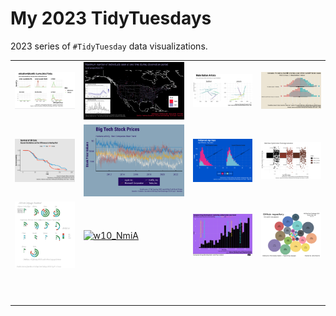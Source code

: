 # My 2023 TidyTuesdays

2023 series of `#TidyTuesday` data visualizations.

|                                                                                                                       |                                                                                                                                                                                                    |                                                                                                                       |                                                                                                                       |
|------------------|------------------|------------------|------------------|
| [![w1_byo](w1_byod/w1_byo.png)](https://github.com/Fgazzelloni/TidyTuesday/blob/main/data/2023/w1_byod/w1_byo.qmd)    | ![w2_BFWd](w2_BFWd/w2_BFWd.png)                                                                                                                                                                    | ![w3_Arhd](w3_Arhd/w3_Arhd.png)                                                                                       | [![w4_Alnd](w4_Alnd/w4_Alnd.png)](https://github.com/Fgazzelloni/TidyTuesday/blob/main/data/2023/w4_Alnd/w4_Alnd.qmd) |
| [![w5_PCUK](w5_PCUK/w5_PCUK.png)](https://github.com/Fgazzelloni/TidyTuesday/blob/main/data/2023/w5_PCUK/w5_PCUK.qmd) | ![w6_BTSP](w6_BTSP/w6_BTSP.png)                                                                                                                                                                    | [![w7_HlAG](w7_HlAG/w7_HIAG.png)](https://github.com/Fgazzelloni/TidyTuesday/blob/main/data/2023/w7_HlAG/w7_HlAG.qmd) | [![w8_BbRP](w8_BbRP/w8_BbRP.png)](https://github.com/Fgazzelloni/TidyTuesday/blob/main/data/2023/w8_BbRP/w8_BbRP.qmd) |
| [![w9_AfLS](w9_AfLS/w9_AfLS.png)](https://github.com/Fgazzelloni/TidyTuesday/blob/main/data/2023/w9_AfLS/w9_AfLS.qmd) | [![w10_NmiA](https://github.com/Fgazzelloni/TidyTuesday/blob/main/data/2023/w10_NmiA/w10_NmiA.png?raw=true)](https://github.com/Fgazzelloni/TidyTuesday/blob/main/data/2023/w10_NmiA/w10_NmiA.qmd) | ![w11_ErDD](w11_ErDD/w11_ErDD.png)                                                                                    | ![w12_PrgL](w12_PrgL/w12_PrgL.png)                                                                                    |
|                                                                                                                       |                                                                                                                                                                                                    |                                                                                                                       |                                                                                                                       |
|                                                                                                                       |                                                                                                                                                                                                    |                                                                                                                       |                                                                                                                       |
|                                                                                                                       |                                                                                                                                                                                                    |                                                                                                                       |                                                                                                                       |
|                                                                                                                       |                                                                                                                                                                                                    |                                                                                                                       |                                                                                                                       |
|                                                                                                                       |                                                                                                                                                                                                    |                                                                                                                       |                                                                                                                       |
|                                                                                                                       |                                                                                                                                                                                                    |                                                                                                                       |                                                                                                                       |
|                                                                                                                       |                                                                                                                                                                                                    |                                                                                                                       |                                                                                                                       |
|                                                                                                                       |                                                                                                                                                                                                    |                                                                                                                       |                                                                                                                       |
|                                                                                                                       |                                                                                                                                                                                                    |                                                                                                                       |                                                                                                                       |
|                                                                                                                       |                                                                                                                                                                                                    |                                                                                                                       |                                                                                                                       |
